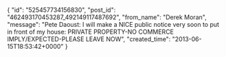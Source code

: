  {
   "id": "525457734156830",
   "post_id": "462493170453287_492149117487692",
   "from_name": "Derek Moran",
   "message": "Pete Daoust: I will make a NICE public notice very soon to put in front of my house: PRIVATE PROPERTY-NO COMMERCE IMPLY/EXPECTED-PLEASE LEAVE NOW",
   "created_time": "2013-06-15T18:53:42+0000"
 }
